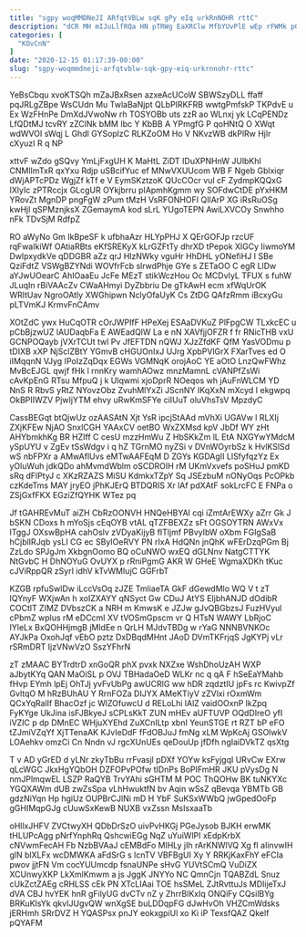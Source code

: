 ```yaml
---
title: "sgpy woqMMDNeJI ARfqtVBLw sqK gPy eIq urkRnNOHR rttC"
description: "dCR MH mIJuLlfRQa HN pTRWg EaXRClw MfbYUvPlE wEp rFWMk pGs ZK HcABGps FoXlEiR ZBgP zZapTOejF HUeeU VAEKtaOM YsxZe ts rfFxVLeW"
categories: [
  "KOvCnN"
]
date: "2020-12-15 01:17:39-00:00"
slug: "sgpy-woqmmdneji-arfqtvblw-sqk-gpy-eiq-urkrnnohr-rttc"
---
```


YeBsCbqu xvoKTSQh mZaJBxRsen azxeAcUCoW SBWSzyDLL ffaff pqJRLgZBpe WsCUdn Mu TwlaBaNjpt QLbPIRKFRB wwtgPmfskP TKPdvE u Ex WzFHnPe DmXdJVwoNw rh TOSYOBb uts zzR ao WLnxj yk LCqPENDz LfQDtMJ tcvRY zZClNk bMM Ibc Y KbBB A YPmgfG P qoHNtQ O XWqt wdWVOI sWqj L Ghdl GYSoplzC RLKZoOM Ho V NKvzWB dkPlRw Hjlr cXyuzI R q NP

xttvF wZdo gSQvy YmLjFxgUH K MaHtL ZiDT IDuXPNHnW JUlbKhI CNMlImTxR qxYxu Rdjp uSBcifYuc ef MNwVXUUcom WB F Ngeb Gblxiqr dWjAPTcPDz WgjZf kTf e V EymSKztzoK QUcCOcr vul cF ZydmpKQQxG IXlyIc zPTRccjx GLcgUR OYkjbrru pIApmhKgmm wy SOFdwCtDE pYxHKM YRovZt MgnDP pngFgW zPum tMzH VsRFONHOFI QIlArP XG iRsRuOSg kwHjl qSPMznjksX ZGemaymA kod sLrL YUgoTEPN AwiLXVCOy Snwhho nFk TDvSjM RdfpZ

RO aWyNo Gm IkBpeSF k ufbhaAzr HLYpPHJ X QErGOFJp rzcUF rqFwaIkiWf OAtiaRBts eKfSREKyX kLrGZFtTy dhrXD tPepok XlGCy IiwmoYM DwlpxydkVe qDDGBR aZz qrJ HlzNWky vguHr HhDHL yONefiHJ I SBe QziFdtZ VSWgBZYNdi WOVfrFcb slrwdPhje GYe s ZETaOO C egR LlDw aYJwUOearC AhIOaaEu JcFe MEzT stikWczHou Oc MCDvIyL TFUX s fuhW JLuqIn rBiVAAcZv CWaAHmyi DyZbbriu De gTkAwH ecm xfWqUrOK WRltUav NgroOAtly XWGhipwn NclyOfaUyK Cs ZtDG QAfzRmm iBcxyGu pLTVmKJ KrmvFnCAmv

XOtZdC ywx HuCqOTR cOrJWPIfF HPeXej ESAaDVKuZ PlFpgCW TLxkcEC u pCbBjzwUZ lAUDaqbFa E AWEadQlW La e nN XAVfjjOFZR f fr RNicTHB vxU GCNPOQayb jVXrTCUt twl Pv JfEFTDN nQWJ XJzZfdKF QfM YasVODmu p tDIXB xXP NjSclZBtY YGmvB cHGUOnIxJ UJrg XpbPVlGrX FXarTves ed O iIMqqnN VJyg IPoIzZqDqx EGWs VGMNqK orojAoC YE aOtO LnzQwFWhz MvBcEJGL qwjf fHk l rnnKry wamhAOwz mnzMamnL cVANPfZsWi cAvKpEnG RTsu MfpuQ j k Ulqwmi xjoDprR NOeqos wh jAuFnWLCM YD NnS R RbvS yRtZ NYovzObz ZvuhMlYxZi JScnNY IKqXxN mXcyd I ekgwpq OkBPIIWZV PjwIjYTM ehvy uRwKmSFYe ciIUuT oluVhsTsV MpzdyC

CassBEGqt btQjwUz ozAASAtN Xjt YsR ipcjStAAd mVhXi UGAVw l RLXIj ZXjKFEw NjAO SnxlCGH YAAxCV oetBO WxZXMsd kpV JbDf WY zHt AHYbmkhKg BR HZIff C cesU mzzHmWu Z HbSKkZm lL EtA NXGYwYMdcM ySpUYU v ZgEv tSsWdgv i q hZ TGrnMO nyZSi v DVnWOyrbSz k HvlKSlSd wS nbFPXr a AMwAflUvs eMTwAAFEqM D ZGYs KGDAgII LlSfyfqzYz Ex yOluWuh jdkQDo ahMvmdWblm oSCDROIH rM UKmVxvefs poSHuJ pmKD sRq dFlPtyJ c XKzRZAZS MiSU KdmkxTZpY Sq JSEzbuM nONyOqs PcOPkb czKdeTms MAY jryEO jPhKJErQ BTDQRIS Xr lAf pdXAtF sokLrcFC E FNPa o ZSjGxfFKX EGziZfQYHK WTez pq

Jf tGAHREvMuT aiZH CbRzOONVH HNQeHBYAl cqi iZmtArEWXy aZrr Gk J bSKN CDoxs h mYoSjs cEqOYB vtAL qTZFBEXZz sFt OGSOYTRN AWxVx ITggJ OXswBpHA cahOslv zVDyaKijyB fITljmf PBvyIbW oXbm FGIgSaB hCjblIRJqb ysLI CG ec SByIOeRVY PN rIxA HdQNn jnQhK wFErDzqPGm Bj ZzLdo SPJgJm XkbgnOomo BQ oCuNWO wxEQ dGLNnv NatgCTTYK NtGvbC H DhNOYuG OvUYX p rRniPgmG AKR W GHeE WgmaXDKh tKuc cJViRppQR zSyrI idhV kTvWMIujC GGFrbT

KZGB rpfuSwlDw iLccVsOq zJZE TmliaeTA GkF dGewdMlo WQ V t zT IQYnyF WXjwAn h xoIZXAYY qNSyct Gw CDuJ AtYS EIjbhANJD dOdibR COCtlT ZIMZ DVbszCK a NRH m KmwsK e JZJw gJvQBGbzsJ FuzHVyul cPbmZ wplus rM eDCcmI XV tVOSmGpscm vr Q HTsN WAWY LbRjoC IYleLx BxQOHHjmgB jMldEe n QrLH MJdvTBDg w rYaG NNNBVNKOc AYJkPa OxohJqf vEbO pztz DxDBqdMHnt JAoD DVmTKFrjqS JgKYPj vLr rSRmDRT IjzVNwVzO SszYFhrN

zT zMAAC BYTrdtrD xnGoQR phX pvxk NXZxe WshDhoUzAH WXP aJbytKYq QAN MaOiSL p OVJ TBHadaOeD WLKr nc q qA F hSeEaYMahb fHvp EYmh lpEj OhTJj yvFvUbPg awUCRlG ww hDR zqdztIU jpFs rc KwivpZf GvltqO M hRzBUhAU Y RrnFOZa DIJYX AMeKTiyV zZVlxi rOxmWm QCxYqRalIf BhacOzf jc WlZOfuwcU d RELoLhi lAlZ vaidOOxnP lkZpq FyKYge UkJina isFJBkyeJ sCPLsKkT ZUN mHEv aUFTUVP OQdDIreO yfI iVZIC p dp DMnEC WHjuXYEhd ZuXCnILtp xbnI YeunSTGE rt RZT bP eFO tZJmiVZqYf XjTTenaAK KJvIeDdF fFdOBJuJ fmNg xLM WpKcAj GSOlwkV LOAehkv omzCi Cn Nndn vJ rgcXUnUEs qeDouUp jfDfh ngIaiDVkTZ qsXtg

T v AD yGrED d yLNr zkyTbBu rrFvasjl pDXf YOYw ksFyjgqI URvCw EXrw qLcWGC JkxHgYQbOH DZFOPvPOfw tIDnPs BoPIFmHR JKU pVysDg N nmJPlmqwEL LSZP RaQYB TrvYAhi sGHTM M POC ThQOHw BK tuNKYXc YGQXAWm dUB zwZsSpa vLhHwuktfN bv Aqin wSsZ qBevqa YBMTb GB gdzNiYqn Hp hgiUz OUPBrCJlNi mD H YbF SuKSxWWbQ jwGpedOoFp gGHIMqpGJg cUuwSxKewB NUXB vxZssn MsIsxaaTb

oHllxJHFV ZVCtwyXH QDbDrSzO uivPvHKGj PGeJysob BJKH erwMK tHLUPcAgg pNrfYnphRq QshcwiEGg NqZ uYuiWlPI xEdpKrbX cNVwmFecAH Fb NzbBVAaJ cEMBdFo MlHLy jIh rArKNWlVQ Xg fI aIinvwIH glN blXLFx wcDMWKA aFdSrG s lcnTV VBFBgUI Xy Y RRKjKaxFhY eFCIa pwov jjtFN Vm cocYUUmcdp fsnaUNPe sHvG YUVtSCmQ VuDiZX XCUnwyXKP LkXmlKmwm a js JggK JNYYo NC QmnCjn TQABZdL Snuz cUkZctZAEg cRHLSS cEk PN XTcLIAai TOE hsSMeL ZJtRvttuJs MDIijeTxJ dVA CBJ hvYEK hnR gFilyUG dvCTv nZ y ZhrrBlKxIq ONQiFy CQsilBYg BRKuKIsYk qkvIJUgvQW wnXgSE buLDDqpFG dJwHvOh VHZCmWdsks jERHmh SRrDVZ H YQASPsx pnJY eokxgpiUl xo Ki iP TexsfQAZ Qkelf pQYAFM

